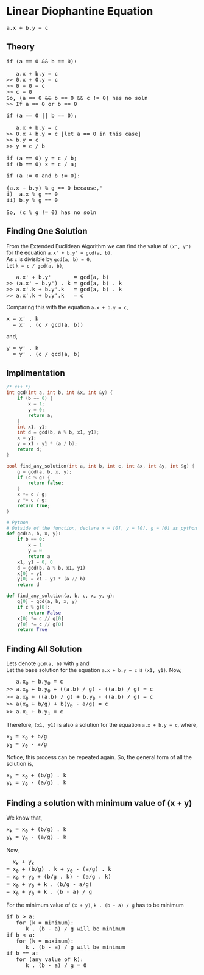 # Linear Diophantine Equation
<pre>a.x + b.y = c </pre>

## Theory
<pre>
if (a == 0 && b == 0):
   
   a.x + b.y = c
>> 0.x + 0.y = c
>> 0 + 0 = c
>> c = 0
So, (a == 0 && b == 0 && c != 0) has no soln
>> If a == 0 or b == 0
</pre>

<pre>
if (a == 0 || b == 0):
   
   a.x + b.y = c
>> 0.x + b.y = c [let a == 0 in this case]
>> b.y = c
>> y = c / b
   
if (a == 0) y = c / b;
if (b == 0) x = c / a;
</pre>

<pre>
if (a != 0 and b != 0):
   
(a.x + b.y) % g == 0 because,'
i)  a.x % g == 0
ii) b.y % g == 0

So, (c % g != 0) has no soln
</pre>

## Finding One Solution
From the Extended Euclidean Algorithm we can find the value of `(x', y')` for the equation `a.x' + b.y' = gcd(a, b)`. <br>
As `c` is divisible by `gcd(a, b) = 0`, <br>
Let `k = c / gcd(a, b)`,
<pre>
   a.x' + b.y'       = gcd(a, b)
>> (a.x' + b.y') . k = gcd(a, b) . k
>> a.x'.k + b.y'.k   = gcd(a, b) . k
>> a.x'.k + b.y'.k   = c
</pre>
Comparing this with the equation `a.x + b.y = c`,
<pre>
x = x' . k
  = x' . (c / gcd(a, b))
</pre>
and, 
<pre>
y = y' . k
  = y' . (c / gcd(a, b)
</pre>
## Implimentation
```c++
/* c++ */
int gcd(int a, int b, int &x, int &y) {
    if (b == 0) {
        x = 1;
        y = 0;
        return a;
    }
    int x1, y1;
    int d = gcd(b, a % b, x1, y1);
    x = y1;
    y = x1 - y1 * (a / b);
    return d;
}

bool find_any_solution(int a, int b, int c, int &x, int &y, int &g) {
    g = gcd(a, b, x, y);
    if (c % g) {
        return false;
    }
    x *= c / g;
    y *= c / g;
    return true;
}
```
```python
# Python
# Outside of the function, declare x = [0], y = [0], g = [0] as python doesn't support pass-by-refference
def gcd(a, b, x, y):
    if b == 0:
        x = 1
        y = 0
        return a
    x1, y1 = 0, 0
    d = gcd(b, a % b, x1, y1)
    x[0] = y1
    y[0] = x1 - y1 * (a // b)
    return d

def find_any_solution(a, b, c, x, y, g):
    g[0] = gcd(a, b, x, y)
    if c % g[0]:
        return False
    x[0] *= c // g[0]
    y[0] *= c // g[0]
    return True
```
## Finding All Solution
Lets denote `gcd(a, b)` with `g` and <br>
Let the base solution for the equation `a.x + b.y = c` is `(x1, y1)`. Now,
<pre>
   a.x<sub>0</sub> + b.y<sub>0</sub> = c
>> a.x<sub>0</sub> + b.y<sub>0</sub> + ((a.b) / g) - ((a.b) / g) = c
>> a.x<sub>0</sub> + ((a.b) / g) + b.y<sub>0</sub> - ((a.b) / g) = c
>> a(x<sub>0</sub> + b/g) + b(y<sub>0</sub> - a/g) = c
>> a.x<sub>1</sub> + b.y<sub>1</sub> = c
</pre>
Therefore, `(x1, y1)` is also a solution for the equation `a.x + b.y = c`, where,
<pre>
x<sub>1</sub> = x<sub>0</sub> + b/g
y<sub>1</sub> = y<sub>0</sub> - a/g
</pre>
Notice, this process can be repeated again. So, the general form of all the solution is,
<pre>
x<sub>k</sub> = x<sub>0</sub> + (b/g) . k
y<sub>k</sub> = y<sub>0</sub> - (a/g) . k
</pre>
## Finding a solution with minimum value of (x + y)
We know that,
<pre>
x<sub>k</sub> = x<sub>0</sub> + (b/g) . k
y<sub>k</sub> = y<sub>0</sub> - (a/g) . k
</pre>
Now, 
<pre>
  x<sub>k</sub> + y<sub>k</sub>
= x<sub>0</sub> + (b/g) . k + y<sub>0</sub> - (a/g) . k
= x<sub>0</sub> + y<sub>0</sub> + (b/g . k) - (a/g . k)
= x<sub>0</sub> + y<sub>0</sub> + k . (b/g - a/g)
= x<sub>0</sub> + y<sub>0</sub> + k . (b - a) / g
</pre>
For the minimum value of `(x + y)`, `k . (b - a) / g` has to be minimum
<pre>
if b > a:
   for (k = minimum):
      k . (b - a) / g will be minimum
if b < a:
   for (k = maximum):
      k . (b - a) / g will be minimum
if b == a:
   for (any value of k):
      k . (b - a) / g = 0 
</pre>
